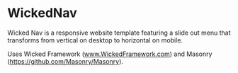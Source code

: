 # WickedNav

Wicked Nav is a responsive website template featuring a slide out menu that transforms from vertical on desktop to horizontal on mobile.

Uses Wicked Framework (www.WickedFramework.com) and Masonry (https://github.com/Masonry/Masonry).
